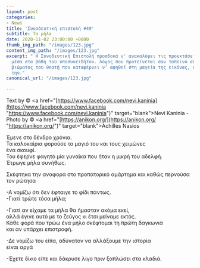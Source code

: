 ```yaml
---
layout: post
categories:
- News
title: 'Συνοδευτική επιστολή #49'
subtitle: Τα μήλα
date: 2020-11-02 23:00:00 +0000
thumb_img_path: "/images/123.jpg"
content_img_path: "/images/123.jpg"
excerpt: " Η Συνοδευτική Επιστολή προσδοκά ν' ανακαλύψει τις προεκτάσεις της εικόνας
  μέσα στα βάθη του υποσυνειδήτου. Λόγος που προτείνεται σαν ταπεινό απαύγασμα του
  βιώματος του θεατή που καταφέρνει ν’ αφηθεί στη μαγεία της εικόνας, επαναδημιουργώντας
  την."
canonical_url: "/images/123.jpg"

---
```

Text by © <a href="[https://www.facebook.com/nevi.kaninia](https://www.facebook.com/nevi.kaninia "https://www.facebook.com/nevi.kaninia")" target="blank">Nevi Kaninia - </a>Photo by © <a href="[https://anikon.org/](https://anikon.org/ "https://anikon.org/")" target="blank">Achilles Nasios</a>

Έμενε στο δένδρο χρόνια.  
Τα καλοκαίρια φορούσε το μαγιό του και τους χειμώνες  
ένα σκουφί.  
Του έφερνε φαγητό μία γυναίκα που ήταν η μικρή του αδελφή.  
Έτρωγε μήλα συνήθως.

Σκέφτηκα την αναφορά στο προπατορικό αμάρτημα και καθώς περνούσα  
τον ρώτησα

\-Α νομίζω ότι δεν έφταιγε το φίδι πάντως.  
\-Γιατί τρώτε τόσα μήλα;

\-Γιατί αν είχαμε τα μήλα θα ήμασταν ακόμα εκεί,   
αλλά έγινε αυτό με το ζεύγος κι έτσι μείναμε εκτός.  
Κάθε φορά που τρώω ένα μήλο σκέφτομαι τη πρώτη δαγκωνιά  
και αν υπάρχει επιστροφή.

\-Δε νομίζω του είπα, αδύνατον να αλλάξουμε την ιστορία   
είναι αργά

\-Έχετε δίκιο είπε και δάκρυσε λίγο πριν ξαπλώσει στα κλαδιά.